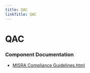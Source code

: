 ```yaml
---
title: QAC
linkTitle: QAC
---
```


# QAC
### Component Documentation

- [MISRA Compliance Guidelines.html](doc/MISRA%20Compliance%20Guidelines.html)

